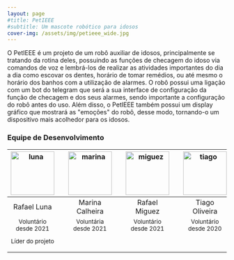 ```yaml
---
layout: page
#title: PetIEEE
#subtitle: Um mascote robótico para idosos
cover-img: /assets/img/petieee_wide.jpg
---
```


O PetIEEE é um projeto de um robô auxiliar de idosos, principalmente se tratando da rotina deles, possuindo as funções de checagem do idoso via comandos de voz e lembrá-los de realizar as atividades importantes do dia a dia como escovar os dentes, horário de tomar remédios, ou até mesmo o horário dos banhos com a utilização de alarmes. O robô possui uma ligação com um bot do telegram que será a sua interface de configuração da função de checagem e dos seus alarmes, sendo importante a configuração do robô antes do uso. Além disso, o PetIEEE também possui um display gráfico que mostrará as "emoções" do robô, desse modo, tornando-o um dispositivo mais acolhedor para os idosos.

### Equipe de Desenvolvimento
<div class="row">
  <div class=" col-xl-auto offset-xl-0 col-lg-4 offset-lg-0">
    <div class="mobile-side-scroller">
      <table class="table-borderless highlight">
        <thead>
          <tr>
            <th><center><img src="{{ 'assets/img/voluntarios/rafael_luna.png' | relative_url }}" width="100" alt="luna" class="img-fluid rounded-circle" /></center></th>
            <th></th>
            <th><center><img src="{{ 'assets/img/voluntarios/marina_calheira.png' | relative_url }}" width="100" alt="marina" class="img-fluid rounded-circle"/></center></th>
            <th></th>
            <th><center><img src="{{ 'assets/img/voluntarios/rafael_miguez.png' | relative_url }}" width="100" alt="miguez" class="img-fluid rounded-circle" /></center></th>
            <th></th>
            <th><center><img src="{{ 'assets/img/voluntarios/tiago_oliveira.png' | relative_url }}" width="100" alt="tiago" class="img-fluid rounded-circle"/></center></th>
          </tr>
        </thead>
        <tbody>
          <tr class="font-weight-bolder" style="text-align: center margin-top: 0">
            <td width="25%"><center>Rafael Luna</center></td>
            <td></td>
            <td width="25%"><center>Marina Calheira</center></td>
            <td></td>
            <td width="25%"><center>Rafael Miguez</center></td>
            <td></td>
            <td width="25%"><center>Tiago Oliveira</center></td>
          </tr>
          <tr style="text-align: center" >
            <td style="vertical-align: top"><small><center>Voluntário desde 2021 <p/> Líder do projeto</center></small></td>
            <td></td>
            <td style="vertical-align: top"><small><center>Voluntária desde 2021</center></small></td>
            <td></td>
            <td style="vertical-align: top"><small><center>Voluntário desde 2021</center></small></td>
            <td></td>
            <td style="vertical-align: top"><small><center>Voluntário desde 2020</center></small></td>
          </tr>
        </tbody>
      </table>
    </div>
  </div>
</div>
